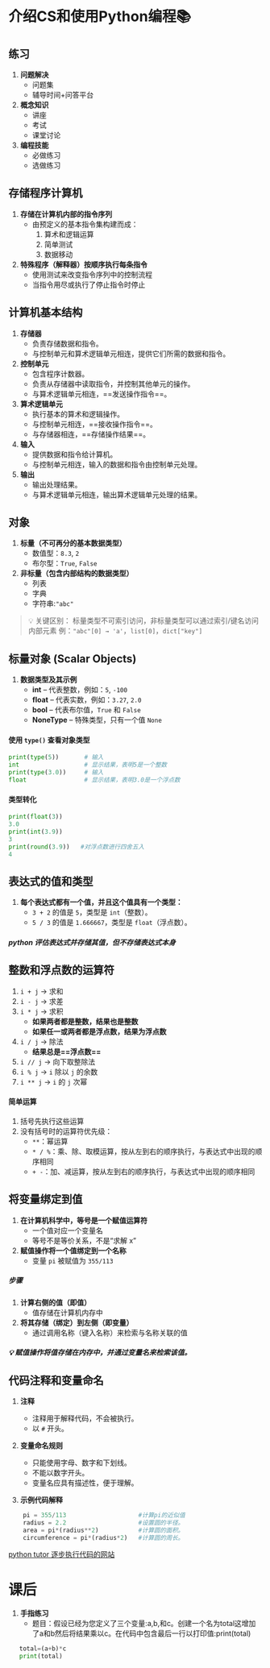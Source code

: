 # 介绍CS和使用Python编程:books:
## 练习
  1. **问题解决**
      - 问题集
      - 辅导时间+问答平台
  2. **概念知识** 
      - 讲座
      - 考试
      - 课堂讨论
  3. **编程技能** 
      - 必做练习
      - 选做练习
## 存储程序计算机
  1. **存储在计算机内部的指令序列**
     - 由预定义的基本指令集构建而成：
       1. 算术和逻辑运算
       2. 简单测试
       3. 数据移动
  2. **特殊程序（解释器）按顺序执行每条指令**
     - 使用测试来改变指令序列中的控制流程
     - 当指令用尽或执行了停止指令时停止
## 计算机基本结构
 1. **存储器**
     - 负责存储数据和指令。
     - 与控制单元和算术逻辑单元相连，提供它们所需的数据和指令。
 2. **控制单元**
     - 包含程序计数器。
     - 负责从存储器中读取指令，并控制其他单元的操作。
     - 与算术逻辑单元相连，==发送操作指令==。
 3. **算术逻辑单元**
     - 执行基本的算术和逻辑操作。
     - 与控制单元相连，==接收操作指令==。
     - 与存储器相连，==存储操作结果==。
 4. **输入**
     - 提供数据和指令给计算机。
     - 与控制单元相连，输入的数据和指令由控制单元处理。
 5. **输出**
     - 输出处理结果。
     - 与算术逻辑单元相连，输出算术逻辑单元处理的结果。
## 对象
  1. **标量（不可再分的基本数据类型）**
     - 数值型：`8.3`, `2`
     - 布尔型：`True`, `False`
  2. **非标量（包含内部结构的数据类型）**
     - 列表
     - 字典
     - 字符串:`"abc"`
> 💡 关键区别：
> 标量类型不可索引访问，非标量类型可以通过索引/键名访问内部元素
> 例：`"abc"[0] → 'a'`，`list[0]`，`dict["key"]`
## 标量对象 (Scalar Objects)
  1. **数据类型及其示例**
     - **int** – 代表整数，例如：`5`, `-100`
     - **float** – 代表实数，例如：`3.27`, `2.0`
     - **bool** – 代表布尔值，`True` 和 `False`
     - **NoneType** – 特殊类型，只有一个值 `None`
#### 使用 `type()` 查看对象类型
```python
print(type(5))       # 输入
int                  # 显示结果，表明5是一个整数
print(type(3.0))     # 输入
float                # 显示结果，表明3.0是一个浮点数
```
#### 类型转化
```python
print(float(3))
3.0
print(int(3.9))
3
print(round(3.9))   #对浮点数进行四舍五入
4
```
## 表达式的值和类型
  1. **每个表达式都有一个值，并且这个值具有一个类型：**
     - `3 + 2` 的值是 `5`，类型是 `int`（整数）。
     - `5 / 3` 的值是 `1.666667`，类型是 `float`（浮点数）。
  ##### python 评估表达式并存储其值，但不存储表达式本身
## 整数和浮点数的运算符
1. `i + j` → 求和
2. `i - j` → 求差
3. `i * j` → 求积
   - **如果两者都是整数，结果也是整数**
   - **如果任一或两者都是浮点数，结果为浮点数**
4. `i / j` → 除法
     - **结果总是==浮点数==**
5. `i // j` → 向下取整除法
6. `i % j` → `i` 除以 `j` 的余数
7. `i ** j` → `i` 的 `j` 次幂
#### 简单运算
1. 括号先执行这些运算
2. 没有括号时的运算符优先级：
    - `**`：幂运算
    - `* / %`：乘、除、取模运算，按从左到右的顺序执行，与表达式中出现的顺序相同
    - `+ -`：加、减运算，按从左到右的顺序执行，与表达式中出现的顺序相同
## 将变量绑定到值
1. **在计算机科学中，等号是一个赋值运算符**
     - 一个值对应一个变量名
     - 等号不是等价关系，不是“求解 x”
2. **赋值操作将一个值绑定到一个名称**
   - 变量 `pi` 被赋值为 `355/113`
##### 步骤
1. **计算右侧的值（即值）**
   - 值存储在计算机内存中
2. **将其存储（绑定）到左侧（即变量）**
   - 通过调用名称（键入名称）来检索与名称关联的值
##### 💡 赋值操作将值存储在内存中，并通过变量名来检索该值。
## 代码注释和变量命名
1. **注释**
   - 注释用于解释代码，不会被执行。
   - 以 `#` 开头。

2. **变量命名规则**
   - 只能使用字母、数字和下划线。
   - 不能以数字开头。
   - 变量名应具有描述性，便于理解。
  
3. **示例代码解释**
```python
    pi = 355/113                    #计算pi的近似值
    radius = 2.2                    #设置圆的半径。
    area = pi*(radius**2)           #计算圆的面积。
    circumference = pi*(radius*2)   #计算圆的周长。
```
[python tutor 逐步执行代码的网站](https://pythontutor.com/)

# 课后
1. **手指练习**
   - 题目：假设已经为您定义了三个变量:a,b,和c。创建一个名为total这增加了a和b然后将结果乘以c。在代码中包含最后一行以打印值:print(total)
```python
   total=(a+b)*c
   print(total)
```